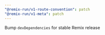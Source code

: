 ```yaml
---
"@remix-run/v1-route-convention": patch
"@remix-run/v1-meta": patch
---
```


Bump `devDependencies` for stable Remix release
